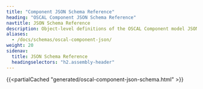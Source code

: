 ```yaml
---
title: "Component JSON Schema Reference"
heading: "OSCAL Component JSON Schema Reference"
navtitle: JSON Schema Reference
description: Object-level definitions of the OSCAL Component model JSON format.
aliases:
  - /docs/schemas/oscal-component-json/
weight: 20
sidenav:
  title: JSON Schema Reference
  headingselectors: "h2.assembly-header"
---
```


{{<partialCached "generated/oscal-component-json-schema.html" >}}
